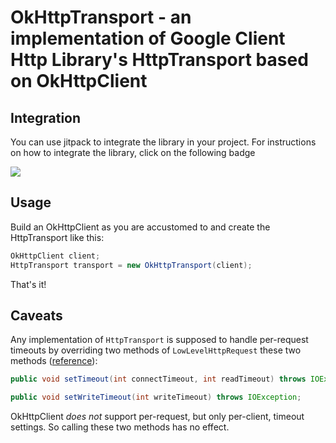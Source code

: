 # OkHttpTransport - an implementation of Google Client Http Library's HttpTransport based on OkHttpClient

## Integration

You can use jitpack to integrate the library in your project. For instructions on how to integrate the library, click on the following badge

[![](https://jitpack.io/v/kekolab/okhttptransport.svg)](https://jitpack.io/#kekolab/okhttptransport)

## Usage

Build an OkHttpClient as you are accustomed to and create the HttpTransport like this:

```java
OkHttpClient client;
HttpTransport transport = new OkHttpTransport(client);
```

That's it!

## Caveats

Any implementation of `HttpTransport` is supposed to handle per-request timeouts by overriding two methods of `LowLevelHttpRequest` these two methods ([reference](https://www.javadoc.io/doc/com.google.http-client/google-http-client/latest/com/google/api/client/http/LowLevelHttpRequest.html)):

```java
public void setTimeout(int connectTimeout, int readTimeout) throws IOException;

public void setWriteTimeout(int writeTimeout) throws IOException;
```

OkHttpClient *does not* support per-request, but only per-client, timeout settings. So calling these two methods has no effect.
